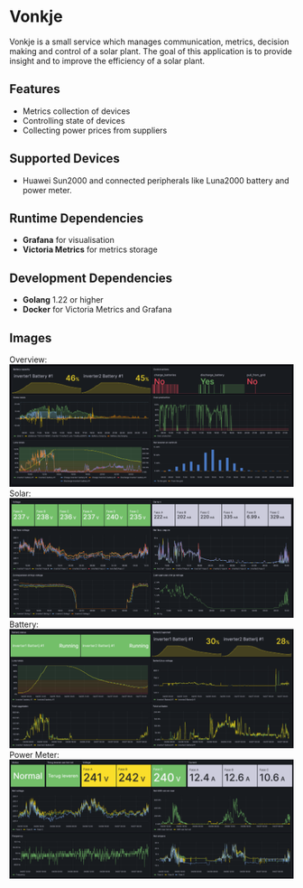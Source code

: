 # Vonkje
Vonkje is a small service which manages communication, metrics, decision making and control of a solar plant. The goal of this application is to provide insight and to improve the efficiency of a solar plant.

## Features
- Metrics collection of devices
- Controlling state of devices
- Collecting power prices from suppliers

## Supported Devices
- Huawei Sun2000 and connected peripherals like Luna2000 battery and power meter.

## Runtime Dependencies
- **Grafana** for visualisation
- **Victoria Metrics** for metrics storage

## Development Dependencies
- **Golang** 1.22 or higher
- **Docker** for Victoria Metrics and Grafana

## Images
Overview:
![Grafana](./docs/images/overview.png)
Solar:
![Solar](./docs/images/solar.png)
Battery:
![Battery](./docs/images/battery.png)
Power Meter:
![Power Meter](./docs/images/power-meter.png)
